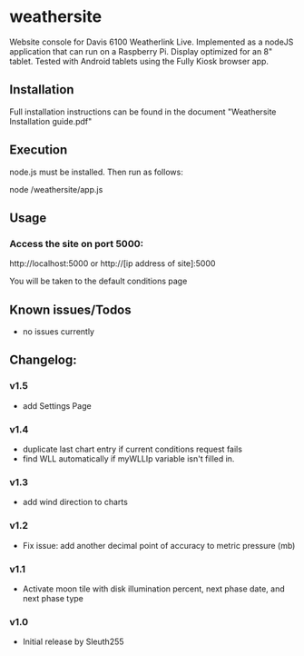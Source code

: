 
# weathersite

Website console for Davis 6100 Weatherlink Live.  Implemented as a nodeJS application that can run on a Raspberry Pi.  Display optimized for an 8" tablet.  Tested with Android tablets using the Fully Kiosk browser app. 




## Installation

Full installation instructions can be found in the document "Weathersite Installation guide.pdf"

## Execution

node.js must be installed.  Then run as follows:

node /weathersite/app.js


## Usage

### Access the site on port 5000:

http://localhost:5000
or
http://[ip address of site]:5000

You will be taken to the default conditions page


## Known issues/Todos
* no issues currently
 

## Changelog:

### v1.5
* add Settings Page

### v1.4
* duplicate last chart entry if current conditions request fails
* find WLL automatically if myWLLIp variable isn't filled in.

### v1.3
* add wind direction to charts

### v1.2
* Fix issue: add another decimal point of accuracy to metric pressure (mb)

### v1.1
* Activate moon tile with disk illumination percent, next phase date, and next phase type

### v1.0
* Initial release by Sleuth255
